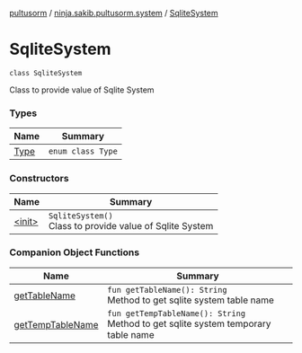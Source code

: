 [pultusorm](../../index.md) / [ninja.sakib.pultusorm.system](../index.md) / [SqliteSystem](.)

# SqliteSystem

`class SqliteSystem`

Class to provide value of Sqlite System

### Types

| Name | Summary |
|---|---|
| [Type](-type/index.md) | `enum class Type` |

### Constructors

| Name | Summary |
|---|---|
| [&lt;init&gt;](-init-.md) | `SqliteSystem()`<br>Class to provide value of Sqlite System |

### Companion Object Functions

| Name | Summary |
|---|---|
| [getTableName](get-table-name.md) | `fun getTableName(): String`<br>Method to get sqlite system table name |
| [getTempTableName](get-temp-table-name.md) | `fun getTempTableName(): String`<br>Method to get sqlite system temporary table name |
